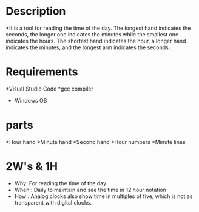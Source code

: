 # Description
*It is a tool for reading the time of the day. The longest hand indicates the seconds, the longer one indicates the minutes while the smallest one indicates the hours. The shortest hand indicates the hour, a longer hand indicates the minutes, and the longest arm indicates the seconds.

# Requirements
 *Visual Studio Code
 *gcc compiler
 * Windows OS
# parts
 *Hour hand
 *Minute hand
 *Second hand
 *Hour numbers
 *Minute lines
 
# 2W's & 1H
 * Why: For reading the time of the day
 * When : Daily to maintain and see the time in 12 hour notation
 * How : Analog clocks also show time in multiples of five, which is not as transparent with digital clocks.

